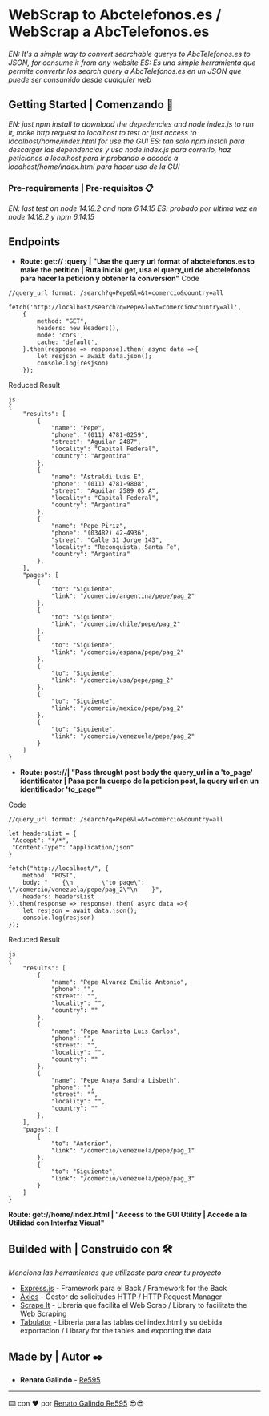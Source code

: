 # WebScrap to Abctelefonos.es / WebScrap a AbcTelefonos.es
_EN: It's a simple way to convert searchable querys to AbcTelefonos.es to JSON, for consume it from any website_ 
_ES: Es una simple herramienta que permite convertir los search query a AbcTelefonos.es en un JSON que puede ser consumido desde cualquier web_ 

## Getting Started | Comenzando 🚀

_EN: just npm install to download the depedencies and node index.js to run it, make http request to localhost to test or just access to localhost/home/index.html for use the GUI_
_ES: tan solo npm install para descargar las dependencias y usa node index.js para correrlo, haz peticiones a localhost para ir probando o accede a locahost/home/index.html para hacer uso de la GUI_


### Pre-requirements | Pre-requisitos 📋

_EN: last test on node 14.18.2 and npm 6.14.15_
_ES: probado por ultima vez en node 14.18.2 y npm 6.14.15_

## Endpoints

- **Route: get:// :query | "Use the query url format of abctelefonos.es to make the petition | Ruta inicial get, usa el query_url de abctelefonos para hacer la peticion y obtener la conversion"**
Code
```
//query_url format: /search?q=Pepe&l=&t=comercio&country=all

fetch('http://localhost/search?q=Pepe&l=&t=comercio&country=all',
    {
        method: "GET",
        headers: new Headers(),
        mode: 'cors',
        cache: 'default', 
    }.then(response => response).then( async data =>{
        let resjson = await data.json();
        console.log(resjson)
    });
```
Reduced Result
```
js
{
    "results": [
        {
            "name": "Pepe",
            "phone": "(011) 4781-0259",
            "street": "Aguilar 2487",
            "locality": "Capital Federal",
            "country": "Argentina"
        },
        {
            "name": "Astraldi Luis E",
            "phone": "(011) 4781-9808",
            "street": "Aguilar 2589 05 A",
            "locality": "Capital Federal",
            "country": "Argentina"
        },
        {
            "name": "Pepe Piriz",
            "phone": "(03482) 42-4936",
            "street": "Calle 31 Jorge 143",
            "locality": "Reconquista, Santa Fe",
            "country": "Argentina"
        },
    ],
    "pages": [
        {
            "to": "Siguiente",
            "link": "/comercio/argentina/pepe/pag_2"
        },
        {
            "to": "Siguiente",
            "link": "/comercio/chile/pepe/pag_2"
        },
        {
            "to": "Siguiente",
            "link": "/comercio/espana/pepe/pag_2"
        },
        {
            "to": "Siguiente",
            "link": "/comercio/usa/pepe/pag_2"
        },
        {
            "to": "Siguiente",
            "link": "/comercio/mexico/pepe/pag_2"
        },
        {
            "to": "Siguiente",
            "link": "/comercio/venezuela/pepe/pag_2"
        }
    ]
}
```
- **Route: post://| "Pass throught post body the query_url in a 'to_page' identificator | Pasa por la cuerpo de la peticion post, la query url en un identificador 'to_page'"**

Code
```
//query_url format: /search?q=Pepe&l=&t=comercio&country=all

let headersList = {
 "Accept": "*/*",
 "Content-Type": "application/json"
}

fetch("http://localhost/", { 
    method: "POST",
    body: "    {\n        \"to_page\": \"/comercio/venezuela/pepe/pag_2\"\n    }",
    headers: headersList
}).then(response => response).then( async data =>{
    let resjson = await data.json();
    console.log(resjson)
});
```
Reduced Result
```
js
{
    "results": [
        {
            "name": "Pepe Alvarez Emilio Antonio",
            "phone": "",
            "street": "",
            "locality": "",
            "country": ""
        },
        {
            "name": "Pepe Amarista Luis Carlos",
            "phone": "",
            "street": "",
            "locality": "",
            "country": ""
        },
        {
            "name": "Pepe Anaya Sandra Lisbeth",
            "phone": "",
            "street": "",
            "locality": "",
            "country": ""
        },
    ],
    "pages": [
        {
            "to": "Anterior",
            "link": "/comercio/venezuela/pepe/pag_1"
        },
        {
            "to": "Siguiente",
            "link": "/comercio/venezuela/pepe/pag_3"
        }
    ]
}
```
**Route: get://home/index.html | "Access to the GUI Utility | Accede a la Utilidad con Interfaz Visual"**
## Builded with | Construido con 🛠️

_Menciona las herramientas que utilizaste para crear tu proyecto_

* [Express.js](https://expressjs.com/) - Framework para el Back / Framework for the Back
* [Axios](https://github.com/axios/axios) - Gestor de solicitudes HTTP / HTTP Request Manager
* [Scrape It](https://github.com/IonicaBizau/scrape-it) - Libreria que facilita el Web Scrap / Library to facilitate the Web Scraping
* [Tabulator](https://github.com/olifolkerd/tabulator) - Libreria para las tablas del index.html y su debida exportacion / Library for the tables and exporting the data


## Made by | Autor ✒️

* **Renato Galindo** - [Re595](https://github.com/Re595/)

---
⌨️ con ❤️ por [Renato Galindo Re595](https://github.com/Re595/) 😎😎
